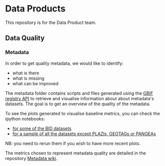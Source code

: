 # Data Products

This repository is for the Data Product team.

## Data Quality

### Metadata
In order to get quality metadata, we would like to identify:
* what is there
* what is missing
* what can be improved

The metadata folder contains scripts and files generated using the [GBIF registry API](https://www.gbif.org/developer/registry) to retrieve and visualise information about about metadata's datasets.
The goal is to get an overview of the quality of the metadata.


To see the plots generated to visualise baseline metrics, you can check the ipython notebooks:
* [for some of the BID datasets](https://github.com/gbif/data-products/blob/master/metadata/baseline_metrics_metadata_BID_datasets.ipynb)
* [for a sample of all the datasets except PLAZIs, GEOTAGs or PANGEAs](https://github.com/gbif/data-products/blob/master/metadata/baseline_metrics_metadata_all_dataset_NO_plazi_geotag_pangea.ipynb)

NB: you need to rerun them if you wish to have more recent plots.

The metrics chosen to represent metadata quality are detailed in the repository [Metadata wiki](https://github.com/gbif/data-products/wiki/Metadata).
